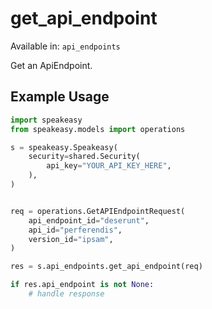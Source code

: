 # get_api_endpoint
Available in: `api_endpoints`

Get an ApiEndpoint.

## Example Usage
```python
import speakeasy
from speakeasy.models import operations

s = speakeasy.Speakeasy(
    security=shared.Security(
        api_key="YOUR_API_KEY_HERE",
    ),
)


req = operations.GetAPIEndpointRequest(
    api_endpoint_id="deserunt",
    api_id="perferendis",
    version_id="ipsam",
)

res = s.api_endpoints.get_api_endpoint(req)

if res.api_endpoint is not None:
    # handle response
```